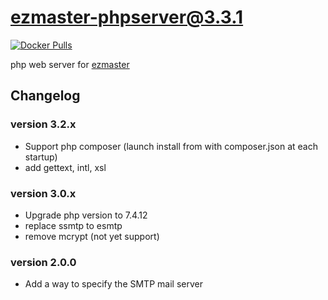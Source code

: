 # ezmaster-phpserver@3.3.1

[![Docker Pulls](https://img.shields.io/docker/pulls/inistcnrs/ezmaster-phpserver.3.3.1)](https://registry.hub.docker.com/u/inistcnrs/ezmaster-phpserver/)

php web server for [ezmaster](https://github.com/Inist-CNRS/ezmaster)


## Changelog

### version 3.2.x

- Support php composer (launch install from with composer.json at each startup)
- add gettext, intl, xsl 

### version 3.0.x

- Upgrade php version to 7.4.12
- replace ssmtp to esmtp
- remove mcrypt (not yet support)

### version 2.0.0

- Add a way to specify the SMTP mail server
